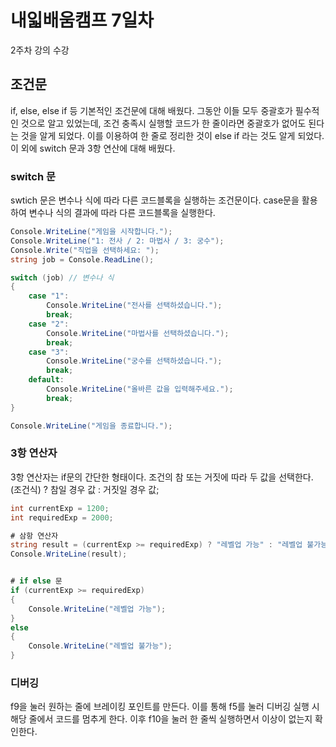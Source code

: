# 내읿배움캠프 7일차  
2주차 강의 수강  
## 조건문  
if, else, else if 등 기본적인 조건문에 대해 배웠다. 그동안 이들 모두 중괄호가 필수적인 것으로 알고 있었는데, 조건 충족시 실행할 코드가
한 줄이라면 중괄호가 없어도 된다는 것을  알게 되었다. 이를 이용하여 한 줄로 정리한 것이 else if 라는 것도 알게 되었다.  
이 외에 switch 문과 3항 연산에 대해 배웠다.  
### switch 문  
swtich 문은 변수나 식에 따라 다른 코드블록을 실행하는 조건문이다. case문을 활용하여 변수나 식의 결과에 따라 다른 코드블록을 실행한다.
```cs
Console.WriteLine("게임을 시작합니다.");
Console.WriteLine("1: 전사 / 2: 마법사 / 3: 궁수");
Console.Write("직업을 선택하세요: ");
string job = Console.ReadLine();

switch (job) // 변수나 식
{
    case "1":
        Console.WriteLine("전사를 선택하셨습니다.");
        break;
    case "2":
        Console.WriteLine("마법사를 선택하셨습니다.");
        break;
    case "3":
        Console.WriteLine("궁수를 선택하셨습니다.");
        break;
    default:
        Console.WriteLine("올바른 값을 입력해주세요.");
        break;
}

Console.WriteLine("게임을 종료합니다.");
```
### 3항 연산자  
3항 연산자는 if문의 간단한 형태이다. 조건의 참 또는 거짓에 따라 두 값을 선택한다.  
(조건식) ? 참일 경우 값 : 거짓일 경우 값;  
```cs
int currentExp = 1200;
int requiredExp = 2000;

# 삼항 연산자
string result = (currentExp >= requiredExp) ? "레벨업 가능" : "레벨업 불가능";
Console.WriteLine(result);


# if else 문
if (currentExp >= requiredExp)
{
    Console.WriteLine("레벨업 가능");
}
else
{
    Console.WriteLine("레벨업 불가능");
}
```
### 디버깅  
f9을 눌러 원하는 줄에 브레이킹 포인트를 만든다. 이를 통해 f5를 눌러 디버깅 실행 시 해당 줄에서 코드를 멈추게 한다. 이후 f10을 눌러 한 줄씩 실행하면서 이상이 없는지 확인한다.
